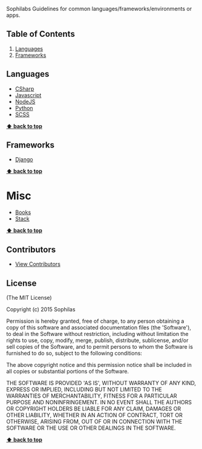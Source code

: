 Sophilabs Guidelines for common languages/frameworks/environments or apps.

## Table of Contents

1. [Languages](#languages)
1. [Frameworks](#frameworks)

## Languages

* [CSharp](./csharp)
* [Javascript](./javascript)
* [NodeJS](./nodejs)
* [Python](./python)
* [SCSS](./scss)

**[⬆ back to top](#table-of-contents)**

## Frameworks

* [Django](./django)

**[⬆ back to top](#table-of-contents)**

# Misc

* [Books](./books.md)
* [Stack](./stack.md)

**[⬆ back to top](#table-of-contents)**

## Contributors

- [View Contributors](https://github.com/sophilabs/guidelines/graphs/contributors)


## License

(The MIT License)

Copyright (c) 2015 Sophilas

Permission is hereby granted, free of charge, to any person obtaining
a copy of this software and associated documentation files (the
'Software'), to deal in the Software without restriction, including
without limitation the rights to use, copy, modify, merge, publish,
distribute, sublicense, and/or sell copies of the Software, and to
permit persons to whom the Software is furnished to do so, subject to
the following conditions:

The above copyright notice and this permission notice shall be
included in all copies or substantial portions of the Software.

THE SOFTWARE IS PROVIDED 'AS IS', WITHOUT WARRANTY OF ANY KIND,
EXPRESS OR IMPLIED, INCLUDING BUT NOT LIMITED TO THE WARRANTIES OF
MERCHANTABILITY, FITNESS FOR A PARTICULAR PURPOSE AND NONINFRINGEMENT.
IN NO EVENT SHALL THE AUTHORS OR COPYRIGHT HOLDERS BE LIABLE FOR ANY
CLAIM, DAMAGES OR OTHER LIABILITY, WHETHER IN AN ACTION OF CONTRACT,
TORT OR OTHERWISE, ARISING FROM, OUT OF OR IN CONNECTION WITH THE
SOFTWARE OR THE USE OR OTHER DEALINGS IN THE SOFTWARE.

**[⬆ back to top](#table-of-contents)**
